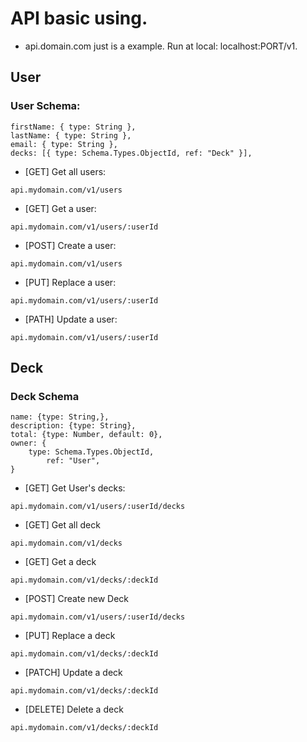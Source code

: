 # API basic using.

- api.domain.com just is a example. Run at local: localhost:PORT/v1.

## User

### User Schema:

```
firstName: { type: String },
lastName: { type: String },
email: { type: String },
decks: [{ type: Schema.Types.ObjectId, ref: "Deck" }],
```

- [GET] Get all users:

```
api.mydomain.com/v1/users
```

- [GET] Get a user:

```
api.mydomain.com/v1/users/:userId
```

- [POST] Create a user:

```
api.mydomain.com/v1/users
```

- [PUT] Replace a user:

```
api.mydomain.com/v1/users/:userId
```

- [PATH] Update a user:

```
api.mydomain.com/v1/users/:userId
```

## Deck

### Deck Schema

```
name: {type: String,},
description: {type: String},
total: {type: Number, default: 0},
owner: {
    type: Schema.Types.ObjectId,
        ref: "User",
}
```

- [GET] Get User's decks:

```
api.mydomain.com/v1/users/:userId/decks
```

- [GET] Get all deck

```
api.mydomain.com/v1/decks
```

- [GET] Get a deck

```
api.mydomain.com/v1/decks/:deckId
```

- [POST] Create new Deck

```
api.mydomain.com/v1/users/:userId/decks
```

- [PUT] Replace a deck

```
api.mydomain.com/v1/decks/:deckId
```

- [PATCH] Update a deck

```
api.mydomain.com/v1/decks/:deckId
```

- [DELETE] Delete a deck

```
api.mydomain.com/v1/decks/:deckId
```
